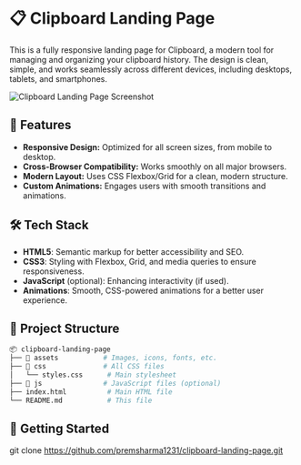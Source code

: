 # 📋 Clipboard Landing Page

This is a fully responsive landing page for Clipboard, a modern tool for managing and organizing your clipboard history. The design is clean, simple, and works seamlessly across different devices, including desktops, tablets, and smartphones.

![Clipboard Landing Page Screenshot](screenshot.png) <!-- Replace this with an actual screenshot link if available -->

## 🌟 Features

- **Responsive Design:** Optimized for all screen sizes, from mobile to desktop.
- **Cross-Browser Compatibility:** Works smoothly on all major browsers.
- **Modern Layout:** Uses CSS Flexbox/Grid for a clean, modern structure.
- **Custom Animations:** Engages users with smooth transitions and animations.

## 🛠 Tech Stack

- **HTML5**: Semantic markup for better accessibility and SEO.
- **CSS3**: Styling with Flexbox, Grid, and media queries to ensure responsiveness.
- **JavaScript** (optional): Enhancing interactivity (if used).
- **Animations**: Smooth, CSS-powered animations for a better user experience.

## 📂 Project Structure

```bash
📦 clipboard-landing-page
├── 📁 assets           # Images, icons, fonts, etc.
├── 📁 css              # All CSS files
│   └── styles.css      # Main stylesheet
├── 📁 js               # JavaScript files (optional)
├── index.html          # Main HTML file
└── README.md           # This file
```

## 🚀 Getting Started
git clone https://github.com/premsharma1231/clipboard-landing-page.git
